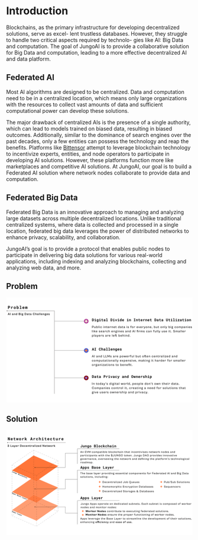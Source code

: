 # Introduction

Blockchains, as the primary infrastructure for developing decentralized solutions, serve as excel-
lent trustless databases. However, they struggle to handle two critical aspects required by technolo-
gies like AI: Big Data and computation. The goal of JungoAI is to provide a collaborative solution
for Big Data and computation, leading to a more effective decentralized AI and data platform.

## Federated AI

Most AI algorithms are designed to be centralized. Data and computation need to be in a centralized
location, which means only large organizations with the resources to collect vast amounts of data
and sufficient computational power can develop these solutions.

The major drawback of centralized AIs is the presence of a single authority, which can lead to
models trained on biased data, resulting in biased outcomes. Additionally, similar to the dominance
of search engines over the past decades, only a few entities can possess the technology and reap
the benefits. Platforms like [Bittensor](https://bittensor.com) attempt to leverage blockchain technology to incentivize
experts, entities, and node operators to participate in developing AI solutions. However, these
platforms function more like marketplaces and competitive AI solutions. At JungoAI, our goal is to
build a Federated AI solution where network nodes collaborate to provide data and computation.

## Federated Big Data

Federated Big Data is an innovative approach to managing and analyzing large datasets across
multiple decentralized locations. Unlike traditional centralized systems, where data is collected and
processed in a single location, federated big data leverages the power of distributed networks to
enhance privacy, scalability, and collaboration.

JungoAI’s goal is to provide a protocol that enables public nodes to participate in delivering
big data solutions for various real-world applications, including indexing and analyzing blockchains,
collecting and analyzing web data, and more.

## Problem

<center>
  <img src="assets/problem.png" alt="figure problem">
</center>

## Solution

<center>
  <img src="assets/solution.png" alt="figure solution">
</center>
